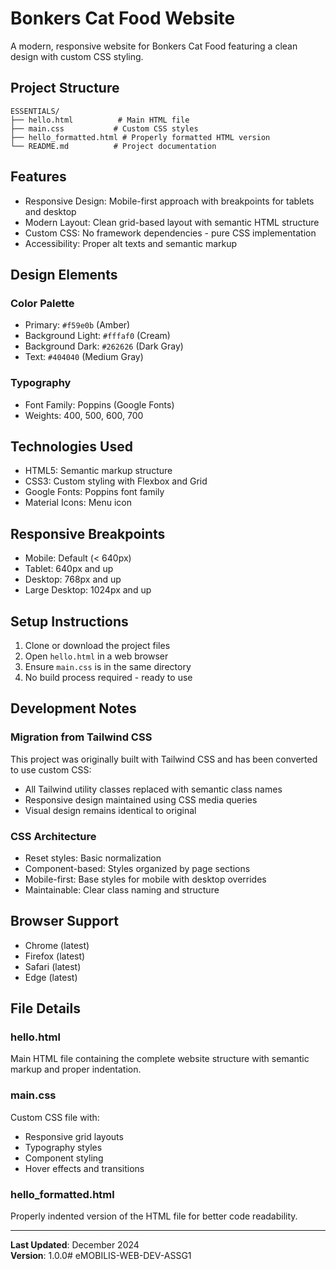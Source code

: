 # Bonkers Cat Food Website

A modern, responsive website for Bonkers Cat Food featuring a clean design with custom CSS styling.

## Project Structure

```
ESSENTIALS/
├── hello.html          # Main HTML file
├── main.css           # Custom CSS styles
├── hello_formatted.html # Properly formatted HTML version
└── README.md          # Project documentation
```

## Features

- Responsive Design: Mobile-first approach with breakpoints for tablets and desktop
- Modern Layout: Clean grid-based layout with semantic HTML structure
- Custom CSS: No framework dependencies - pure CSS implementation
- Accessibility: Proper alt texts and semantic markup

## Design Elements

### Color Palette
- Primary: `#f59e0b` (Amber)
- Background Light: `#fffaf0` (Cream)
- Background Dark: `#262626` (Dark Gray)
- Text: `#404040` (Medium Gray)

### Typography
- Font Family: Poppins (Google Fonts)
- Weights: 400, 500, 600, 700

## Technologies Used

- HTML5: Semantic markup structure
- CSS3: Custom styling with Flexbox and Grid
- Google Fonts: Poppins font family
- Material Icons: Menu icon

## Responsive Breakpoints

- Mobile: Default (< 640px)
- Tablet: 640px and up
- Desktop: 768px and up
- Large Desktop: 1024px and up

## Setup Instructions

1. Clone or download the project files
2. Open `hello.html` in a web browser
3. Ensure `main.css` is in the same directory
4. No build process required - ready to use

## Development Notes

### Migration from Tailwind CSS
This project was originally built with Tailwind CSS and has been converted to use custom CSS:
- All Tailwind utility classes replaced with semantic class names
- Responsive design maintained using CSS media queries
- Visual design remains identical to original

### CSS Architecture
- Reset styles: Basic normalization
- Component-based: Styles organized by page sections
- Mobile-first: Base styles for mobile with desktop overrides
- Maintainable: Clear class naming and structure

## Browser Support

- Chrome (latest)
- Firefox (latest)
- Safari (latest)
- Edge (latest)

## File Details

### hello.html
Main HTML file containing the complete website structure with semantic markup and proper indentation.

### main.css
Custom CSS file with:
- Responsive grid layouts
- Typography styles
- Component styling
- Hover effects and transitions

### hello_formatted.html
Properly indented version of the HTML file for better code readability.

---

**Last Updated**: December 2024  
**Version**: 1.0.0#   e M O B I L I S - W E B - D E V - A S S G 1  
 